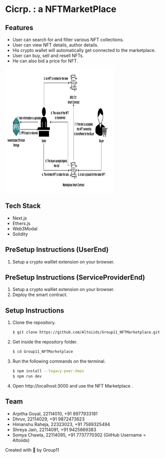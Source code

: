 # Cicrp. : a NFTMarketPlace


## Features

* User can search for and filter various NFT collections.
* User can view NFT details, author details.
* His crypto wallet will automatically get connected to the marketplace.
* User can buy, sell and resell NFTs.
* He can also bid a price for NFT. 


<img align="center" width="350px" height="400px" src="./ReadmeImage/image.png">

## Tech Stack

* Next.js
* Ethers.js
* Web3Modal
* Solidity

## PreSetup Instructions (UserEnd)
1. Setup a crypto walllet extension on your browser.

## PreSetup Instructions (ServiceProviderEnd)
1. Setup a crypto walllet extension on your browser.
2. Deploy the smart contract.

## Setup Instructions

1. Clone the repository.

    ```bash
    $ git clone https://github.com/Altoiids/Group11_NFTMarketplace.git
    ```

2. Get inside the repository folder.

    ```bash
    $ cd Group11_NFTMarketplace
    ```

3. Run the following commands on the terminal.

    ```bash
    $ npm install --legacy-peer-deps
    $ npm run dev
    ```

4. Open http://localhost:3000 and use the NFT Marketplace .

## Team

* Arpitha Goyal, 22114010, +91 8977933181
* Dhruv, 22114029, +91 9872473623
* Himanshu Raheja, 22323023, +91 7589325494
* Shreya Jain, 22114091, +91 9425669383
* Somya Chawla, 22114095, +91 7737770302 (GitHub Username = Altoiids)

Created with 💖 by Group11

